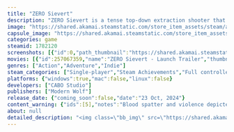 ```yaml
---
title: "ZERO Sievert"
description: "ZERO Sievert is a tense top-down extraction shooter that challenges you to scavenge a procedurally-generated wasteland, loot gear, and explore what’s left of a devastated world. When the odds are stacked against you, you’ll need to do more than just survive..."
image: "https://shared.akamai.steamstatic.com/store_item_assets/steam/apps/1782120/header.jpg?t=1729702261"
capsule_image: "https://shared.akamai.steamstatic.com/store_item_assets/steam/apps/1782120/e0f640c0838b27a1a05a91ae748fc687820b4c73/capsule_231x87.jpg?t=1729702261"
categories: game
steamid: 1782120
screenshots: [{"id":0,"path_thumbnail":"https://shared.akamai.steamstatic.com/store_item_assets/steam/apps/1782120/ss_916b21fa8928b8e89cd1e2bc0ce8fb524aadc6ae.600x338.jpg?t=1729702261","path_full":"https://shared.akamai.steamstatic.com/store_item_assets/steam/apps/1782120/ss_916b21fa8928b8e89cd1e2bc0ce8fb524aadc6ae.1920x1080.jpg?t=1729702261"},{"id":1,"path_thumbnail":"https://shared.akamai.steamstatic.com/store_item_assets/steam/apps/1782120/ss_747a7d06c65505dc4ecdbac840b38ec6dbae3141.600x338.jpg?t=1729702261","path_full":"https://shared.akamai.steamstatic.com/store_item_assets/steam/apps/1782120/ss_747a7d06c65505dc4ecdbac840b38ec6dbae3141.1920x1080.jpg?t=1729702261"},{"id":2,"path_thumbnail":"https://shared.akamai.steamstatic.com/store_item_assets/steam/apps/1782120/ss_1a8d33591a260af5e18b900319e978c9f9d46380.600x338.jpg?t=1729702261","path_full":"https://shared.akamai.steamstatic.com/store_item_assets/steam/apps/1782120/ss_1a8d33591a260af5e18b900319e978c9f9d46380.1920x1080.jpg?t=1729702261"},{"id":3,"path_thumbnail":"https://shared.akamai.steamstatic.com/store_item_assets/steam/apps/1782120/ss_74742b57383823fa85512d01232809857664a545.600x338.jpg?t=1729702261","path_full":"https://shared.akamai.steamstatic.com/store_item_assets/steam/apps/1782120/ss_74742b57383823fa85512d01232809857664a545.1920x1080.jpg?t=1729702261"},{"id":4,"path_thumbnail":"https://shared.akamai.steamstatic.com/store_item_assets/steam/apps/1782120/ss_9759e7e035778a795fc7d34c27d84b6cdab5c3d3.600x338.jpg?t=1729702261","path_full":"https://shared.akamai.steamstatic.com/store_item_assets/steam/apps/1782120/ss_9759e7e035778a795fc7d34c27d84b6cdab5c3d3.1920x1080.jpg?t=1729702261"},{"id":5,"path_thumbnail":"https://shared.akamai.steamstatic.com/store_item_assets/steam/apps/1782120/ss_cf25c24c4b58bd889d8a14b34833c127089fa19a.600x338.jpg?t=1729702261","path_full":"https://shared.akamai.steamstatic.com/store_item_assets/steam/apps/1782120/ss_cf25c24c4b58bd889d8a14b34833c127089fa19a.1920x1080.jpg?t=1729702261"},{"id":6,"path_thumbnail":"https://shared.akamai.steamstatic.com/store_item_assets/steam/apps/1782120/ss_b1c27fc4abf1d3edce2a69f910b62b2ae7b7e4e1.600x338.jpg?t=1729702261","path_full":"https://shared.akamai.steamstatic.com/store_item_assets/steam/apps/1782120/ss_b1c27fc4abf1d3edce2a69f910b62b2ae7b7e4e1.1920x1080.jpg?t=1729702261"},{"id":7,"path_thumbnail":"https://shared.akamai.steamstatic.com/store_item_assets/steam/apps/1782120/ss_fea3dcd2f73aacb60d8b2b2d9a7f6a092b62cac1.600x338.jpg?t=1729702261","path_full":"https://shared.akamai.steamstatic.com/store_item_assets/steam/apps/1782120/ss_fea3dcd2f73aacb60d8b2b2d9a7f6a092b62cac1.1920x1080.jpg?t=1729702261"}]
movies: [{"id":257067359,"name":"ZERO Sievert - Launch Trailer","thumbnail":"https://shared.akamai.steamstatic.com/store_item_assets/steam/apps/257067359/7882c661883df6d5003c2c992bfdbc7b731dd8c6/movie_600x337.jpg?t=1729695872","webm":{"480":"http://video.akamai.steamstatic.com/store_trailers/257067359/movie480_vp9.webm?t=1729695872","max":"http://video.akamai.steamstatic.com/store_trailers/257067359/movie_max_vp9.webm?t=1729695872"},"mp4":{"480":"http://video.akamai.steamstatic.com/store_trailers/257067359/movie480.mp4?t=1729695872","max":"http://video.akamai.steamstatic.com/store_trailers/257067359/movie_max.mp4?t=1729695872"},"highlight":true},{"id":256917504,"name":"ZERO Sievert - Accolades Trailer","thumbnail":"https://shared.akamai.steamstatic.com/store_item_assets/steam/apps/256917504/movie.293x165.jpg?t=1727423356","webm":{"480":"http://video.akamai.steamstatic.com/store_trailers/256917504/movie480_vp9.webm?t=1727423356","max":"http://video.akamai.steamstatic.com/store_trailers/256917504/movie_max_vp9.webm?t=1727423356"},"mp4":{"480":"http://video.akamai.steamstatic.com/store_trailers/256917504/movie480.mp4?t=1727423356","max":"http://video.akamai.steamstatic.com/store_trailers/256917504/movie_max.mp4?t=1727423356"},"highlight":true},{"id":256898981,"name":"ZERO Sievert - Gameplay Trailer","thumbnail":"https://shared.akamai.steamstatic.com/store_item_assets/steam/apps/256898981/movie.293x165.jpg?t=1727423371","webm":{"480":"http://video.akamai.steamstatic.com/store_trailers/256898981/movie480_vp9.webm?t=1727423371","max":"http://video.akamai.steamstatic.com/store_trailers/256898981/movie_max_vp9.webm?t=1727423371"},"mp4":{"480":"http://video.akamai.steamstatic.com/store_trailers/256898981/movie480.mp4?t=1727423371","max":"http://video.akamai.steamstatic.com/store_trailers/256898981/movie_max.mp4?t=1727423371"},"highlight":false}]
genres: ["Action","Adventure","Indie"]
steam_categories: ["Single-player","Steam Achievements","Full controller support","Family Sharing"]
platforms: {"windows":true,"mac":false,"linux":false}
developers: ["CABO Studio"]
publishers: ["Modern Wolf"]
release_date: {"coming_soon":false,"date":"23 Oct, 2024"}
content_warning: {"ids":[5],"notes":"Blood spatter and violence depicted in a pixel art format. Some adult language can be found in character interactions and dialogue."}
about: null
detailed_description: "<img class=\"bb_img\" src=\"https://shared.akamai.steamstatic.com/store_item_assets/steam/apps/1782120/extras/Hazmat_About-this-Game.gif?t=1729702261\" /><br><br><i>The world has ended.</i> ZERO Sievert charges you with scavenging equipment across multiple areas, all set in an atmospheric fictitious post-apocalyptic Eastern Europe setting. Your base of operations, the bunker, is filled with traders, modding stations, and areas to make your own, providing you with progression across your excursions into the wild. <br><br>Once you’re out in the wilds of the wasteland, however, the situation becomes a lot less secure. Across the five biomes of the game, you’ll initially be armed with little more than a gun and a bottle of water, after which point it’s up to you to recover items, take out bandits, and most importantly, get back alive. <br><br>And <strong>be warned</strong>; the nuclear fallout may have impacted some of the local wildlife…<br><br><img class=\"bb_img\" src=\"https://shared.akamai.steamstatic.com/store_item_assets/steam/apps/1782120/extras/Hazmat_A-wasteland-to-explore_2.gif?t=1729702261\" /><h2 class=\"bb_tag\">A wasteland to explore</h2>Procedurally generated maps make every journey different, with ever-changing hiding spots, loot locations, and layouts. With over five maps to explore, be sure to adapt and learn each one's secrets to get in, get out, and get better.<br><br><br><img class=\"bb_img\" src=\"https://shared.akamai.steamstatic.com/store_item_assets/steam/apps/1782120/extras/Hazmat_Full-weapon-modification.gif?t=1729702261\" /><h2 class=\"bb_tag\">Full weapon modification</h2>Hunt in a way that suits your playstyle, with over 35 unique guns and 150 mods that can be combined to make you the biggest threat in the wastes of ZERO Sievert. Create a weapon that suits your style or focus on stats to become the ultimate hunter. <br><br><br><img class=\"bb_img\" src=\"https://shared.akamai.steamstatic.com/store_item_assets/steam/apps/1782120/extras/Hazmat_Looting-and-questing_4.gif?t=1729702261\" /><h2 class=\"bb_tag\">Looting and questing</h2>Multiple questlines guide you through the world of ZERO Sievert. Through talking with a range of characters you’ll slowly unravel information and lore about the world that’s been left behind. Alongside this, there are more than 100 different items to loot which can be used to craft new items, upgrade your own base, and trade."
---
```


